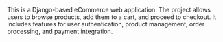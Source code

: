 
This is a Django-based eCommerce web application. The project allows users to browse products, add them to a cart, and proceed to checkout. It includes features for user authentication, product management, order processing, and payment integration.
